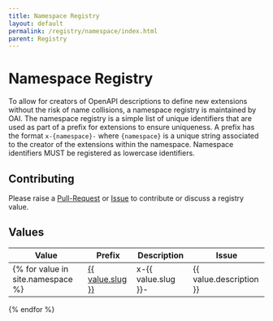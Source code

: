 ```yaml
---
title: Namespace Registry
layout: default
permalink: /registry/namespace/index.html
parent: Registry
---
```


# Namespace Registry

To allow for creators of OpenAPI descriptions to define new extensions without the risk of name collisions, a namespace registry is maintained by OAI. The namespace registry is a simple list of unique identifiers that are used as part of a prefix for extensions to ensure uniqueness. A prefix has the format `x-{namespace}-` where `{namespace}` is a unique string associated to the creator of the extensions within the namespace. Namespace identifiers MUST be registered as lowercase identifiers.

## Contributing

Please raise a [Pull-Request](https://github.com/OAI/OpenAPI-Specification/pulls) or [Issue](https://github.com/OAI/OpenAPI-Specification/issues) to contribute or discuss a registry value.

## Values

|Value|Prefix|Description|Issue|
|---|---|---|---|
{% for value in site.namespace %}| <a href="./{{ value.slug }}.html">{{ value.slug }}</a> | x-{{ value.slug }}-|{{ value.description }} | {% if value.issue %}<a href="https://github.com/OAI/OpenAPI-Specification/issues/{{ value.issue }}">#{{ value.issue }}</a>{% endif %} |
{% endfor %}
